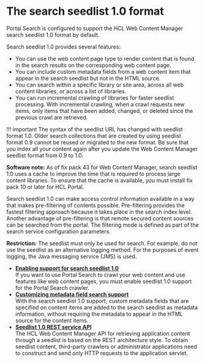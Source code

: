 # The search seedlist 1.0 format

Portal Search is configured to support the HCL Web Content Manager search seedlist 1.0 format by default.

Search seedlist 1.0 provides several features:

-   You can use the web content page type to render content that is found in the search results on the corresponding web content page.
-   You can include custom metadata fields from a web content item that appear in the search seedlist but not in the HTML source.
-   You can search within a specific library or site area, across all web content libraries, or across a list of libraries.
-   You can run incremental crawling of libraries for faster seedlist processing. With incremental crawling, when a crawl requests new items, only items that have been added, changed, or deleted since the previous crawl are retrieved.

!!! important
    The syntax of the seedlist URL has changed with seedlist format 1.0. Older search collections that are created by using seedlist format 0.9 cannot be reused or migrated to the new format. Be sure that you index all your content again after you update the Web Content Manager seedlist format from 0.9 to 1.0.

**Software note:** As of fix pack 43 for Web Content Manager, search seedlist 1.0 uses a cache to improve the time that is required to process large content libraries. To ensure that the cache is available, you must install fix pack 10 or later for HCL Portal.

Search seedlist 1.0 can make access control information available in a way that makes pre-filtering of contents possible. Pre-filtering provides the fastest filtering approach because it takes place in the search index level. Another advantage of pre-filtering is that remote secured content sources can be searched from the portal. The filtering mode is defined as part of the search service configuration parameters.

**Restriction:** The seedlist must only be used for search. For example, do not use the seedlist as an alternative logging method. For the purposes of event logging, the Java messaging service \(JMS\) is used.

-   **[Enabling support for search seedlist 1.0](wcm_dev_search_enableseed.md)**  
If you want to use Portal Search to crawl your web content and use features like web content pages, you must enable seedlist 1.0 support for the Portal Search crawler.
-   **[Customizing metadata field search support](wcm_dev_search_custmeta.md)**  
With the search seedlist 1.0 support, custom metadata fields that are specified on content items are added to the search seedlist as metadata information, without requiring the metadata to appear in the HTML source for the content items.
-   **[Seedlist 1.0 REST service API](wcm_dev_search_seedrestapi.md)**  
The HCL Web Content Manager API for retrieving application content through a seedlist is based on the REST architecture style. To obtain seedlist content, third-party crawlers or administrator applications need to construct and send only HTTP requests to the application servlet.


